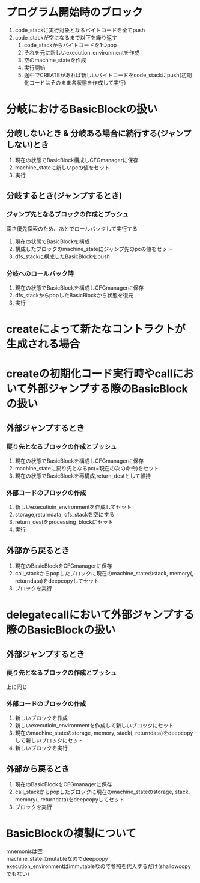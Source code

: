 # プログラム開始時のブロック
1. code_stackに実行対象となるバイトコードを全てpush
1. code_stackが空になるまで以下を繰り返す
    1. code_stackからバイトコードを1つpop
    1. それを元に新しいexecution_environmentを作成
    1. 空のmachine_stateを作成
    1. 実行開始
    1. 途中でCREATEがあれば新しいバイトコードをcode_stackにpush(初期化コードはそのまま各状態を作成して実行)

# 分岐におけるBasicBlockの扱い


## 分岐しないとき & 分岐ある場合に続行する(ジャンプしない)とき
1. 現在の状態でBasicBlock構成しCFGmanagerに保存
1. machine_stateに新しいpcの値をセット
1. 実行

## 分岐するとき(ジャンプするとき)
### ジャンプ先となるブロックの作成とプッシュ
深さ優先探索のため、あとでロールバックして実行する
1. 現在の状態でBasicBlockを構成
1. 構成したブロックのmachine_stateにジャンプ先のpcの値をセット
1. dfs_stackに構成したBasicBlockをpush

### 分岐へのロールバック時
1. 現在の状態でBasicBlockを構成しCFGmanagerに保存
1. dfs_stackからpopしたBasicBlockから状態を復元
1. 実行

# createによって新たなコントラクトが生成される場合

# createの初期化コード実行時やcallにおいて外部ジャンプする際のBasicBlockの扱い
## 外部ジャンプするとき
### 戻り先となるブロックの作成とプッシュ
1. 現在の状態でBasicBlockを構成しCFGmanagerに保存
1. machine_stateに戻り先となるpc(=現在の次の命令)をセット
1. 現在の状態でBasicBlockを再構成,return_destとして維持

### 外部コードのブロックの作成
1. 新しいexecutioin_environmentを作成してセット
1. storage,returndata, dfs_stackを空にする
1. return_destをprocessing_blockにセット
1. 実行

## 外部から戻るとき
1. 現在のBasicBlockをCFGmanagerに保存
1. call_stackからpopしたブロックに現在のmachine_stateのstack, memory(, returndata)をdeepcopyしてセット
1. ブロックを実行


# delegatecallにおいて外部ジャンプする際のBasicBlockの扱い
## 外部ジャンプするとき
### 戻り先となるブロックの作成とプッシュ
上に同じ
### 外部コードのブロックの作成
1. 新しいブロックを作成
1. 新しいexecutioin_environmentを作成して新しいブロックにセット
1. 現在のmachine_stateのstorage, memory, stack(, returndata)をdeepcopyして新しいブロックにセット
1. 新しいブロックを実行

## 外部から戻るとき
1. 現在のBasicBlockをCFGmanagerに保存
1. call_stackからpopしたブロックに現在のmachine_stateのstorage, stack, memory(, returndata)をdeepcopyしてセット
1. ブロックを実行

# BasicBlockの複製について
mnemonisは空  
machine_stateはmutableなのでdeepcopy  
execution_environmentはimmutableなので参照を代入するだけ(shallowcopyでもない)
